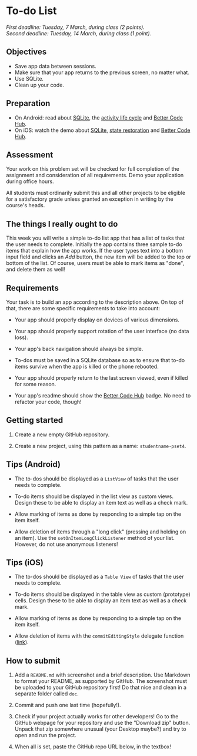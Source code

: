 # To-do List

*First deadline: Tuesday, 7 March, during class (2 points).*  
*Second deadline: Tuesday, 14 March, during class (1 point).*

## Objectives

- Save app data between sessions.
- Make sure that your app returns to the previous screen, no matter what.
- Use SQLite.
- Clean up your code.

## Preparation

- On Android: read about [SQLite](/android/sqlite), the [activity life cycle](/android/state) and [Better Code Hub](/guides/better-code-hub).
- On iOS: watch the demo about [SQLite](/ios/sqlite), [state restoration](/ios/state) and [Better Code Hub](/guides/better-code-hub).

## Assessment

Your work on this problem set will be checked for full completion of the assignment and consideration of all requirements. Demo your application during office hours.

All students must ordinarily submit this and all other projects to be eligible for a satisfactory grade unless granted an exception in writing by the course's heads.

## The things I really ought to do

This week you will write a simple to-do list app that has a list of tasks that the user needs to complete. Initially the app contains three sample to-do items that explain how the app works. If the user types text into a bottom input field and clicks an *Add* button, the new item will be added to the top or bottom of the list. Of course, users must be able to mark items as "done", and delete them as well!

## Requirements

Your task is to build an app according to the description above. On top of that, there are some specific requirements to take into account:

- Your app should properly display on devices of various dimensions.

- Your app should properly support rotation of the user interface (no data loss).

- Your app's back navigation should always be simple.

- To-dos must be saved in a SQLite database so as to ensure that to-do items survive when the app is killed or the phone rebooted.

- Your app should properly return to the last screen viewed, even if killed for some reason.

- Your app's readme should show the [Better Code Hub](/guides/better-code-hub) badge. No need to refactor your code, though!

## Getting started

1. Create a new empty GitHub repository.

2. Create a new project, using this pattern as a name: `studentname-pset4`.

## Tips (Android)

- The to-dos should be displayed as a `ListView` of tasks that the user needs to complete.

- To-do items should be displayed in the list view as custom views. Design these to be able to display an item text as well as a check mark.

- Allow marking of items as done by responding to a simple tap on the item itself.

- Allow deletion of items through a "long click" (pressing and holding on an item). Use the `setOnItemLongClickListener` method of your list. However, do not use anonymous listeners!

## Tips (iOS)

- The to-dos should be displayed as a `Table View` of tasks that the user needs to complete.

- To-do items should be displayed in the table view as custom (prototype) cells. Design these to be able to display an item text as well as a check mark.

- Allow marking of items as done by responding to a simple tap on the item itself.

- Allow deletion of items with the `commitEditingStyle` delegate function ([link](https://www.ioscreator.com/tutorials/delete-rows-table-view-ios8-swift)).

## How to submit

1. Add a `README.md` with screenshot and a brief description. Use Markdown to format your README, as supported by GitHub. The screenshot must be uploaded to your GitHub repository first! Do that nice and clean in a separate folder called `doc`.

2. Commit and push one last time (hopefully!).

3. Check if your project actually works for other developers! Go to the GitHub webpage for your repository and use the "Download zip" button. Unpack that zip somewhere unusual (your Desktop maybe?) and try to open and run the project.

4. When all is set, paste the GitHub repo URL below, in the textbox!
